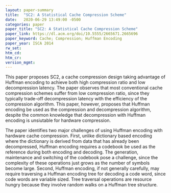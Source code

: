```yaml
---
layout: paper-summary
title:  "SC2: A Statistical Cache Compression Scheme"
date:   2020-06-29 13:49:00 -0500
categories: paper
paper_title: "SC2: A Statistical Cache Compression Scheme"
paper_link: https://dl.acm.org/doi/10.5555/2665671.2665696
paper_keyword: Cache; Compression; Huffman Encoding
paper_year: ISCA 2014
rw_set:
htm_cd:
htm_cr:
version_mgmt:
---
```


This paper proposes SC2, a cache compression design taking advantage of Huffman encoding to achieve both high compression
ratio and low decompression latency. The paper observes that most conventional cache compression schemes suffer from low
compression ratio, since they typically trade-off decompression latency with the efficiency of the compression algorithm.
This paper, however, proposes that Huffman encoding be used as the compression and decompression algorithm, despite
the common knowledge that decompression with Huffman encoding is unsiutable for hardware compression.

The paper identifies two major challenges of using Huffman encoding with hardware cache compression. First, unlike dictionary
based encoding where the dictionary is derived from data that has already been decompressed, Huffman encoding requires 
a codebook be used as the reference during both encoding and decoding. The generation, maintenance and switching of the 
codebook pose a challenge, since the complexity of these operations just grows as the number of symbols become large.
Second, Huffman encoding, if not generally carefully, may require traversing a Huffman encoding tree for decoding a code 
word, since code words are variable sized. Tree traversal operations are resource hungry because they involve random walks
on a Huffman tree structure. 
